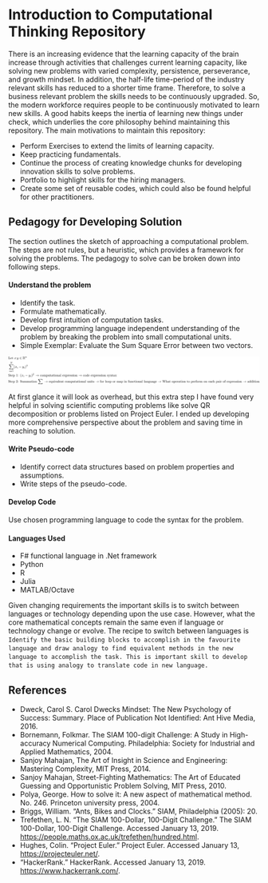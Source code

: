 ﻿Introduction to Computational Thinking Repository
================

There is an increasing evidence that the learning capacity of the brain
increase through activities that challenges current learning capacity,
like solving new problems with varied complexity, persistence,
perseverance, and growth mindset. In addition, the half-life time-period of the industry relevant skills has reduced to a shorter time
frame. Therefore, to solve a business relevant problem the skills needs
to be continuously upgraded. So, the modern workforce requires people to
be continuously motivated to learn new skills. A good habits keeps the
inertia of learning new things under check, which underlies the core
philosophy behind maintaining this repository. The main motivations to
maintain this repository: 
* Perform Exercises to extend the limits of
learning capacity.  
* Keep practicing fundamentals.  
* Continue the process of creating knowledge chunks for developing
innovation skills to solve problems.  
* Portfolio to highlight skills for the hiring managers.  
* Create some set of reusable codes, which could also be found helpful
for other practitioners.

## Pedagogy for Developing Solution

The section outlines the sketch of approaching a computational problem.
The steps are not rules, but a heuristic, which provides a framework for
solving the problems. The pedagogy to solve can be broken down into
following steps.

#### Understand the problem

  - Identify the task.
  - Formulate mathematically.
  - Develop first intuition of computation tasks.
  - Develop programming language independent understanding of the problem by
    breaking the problem into small computational units.
  - Simple Exemplar: Evaluate the Sum Square Error between two vectors.

![process](figure/process.png)

At first glance it will look as overhead, but this extra step I have
found very helpful in solving scientific computing problems like solve
QR decomposition or problems listed on Project Euler. I ended up
developing more comprehensive perspective about the problem and saving
time in reaching to solution.

#### Write Pseudo-code

  - Identify correct data structures based on problem properties and
    assumptions.
  - Write steps of the pseudo-code.

#### Develop Code

Use chosen programming language to code the syntax for the problem.

#### Languages Used

  - F\# functional language in .Net framework
  - Python
  - R
  - Julia
  - MATLAB/Octave

Given changing requirements the important skills is to switch between
languages or technology depending upon the use case. However, what the
core mathematical concepts remain the same even if language or
technology change or evolve. The recipe to switch between languages is  
`Identify the basic building blocks to accomplish in the favourite
language and draw analogy to find equivalent methods in the new language
to accomplish the task. This is important skill to develop that is using
analogy to translate code in new language.`

## References

  - Dweck, Carol S. Carol Dwecks Mindset: The New Psychology of Success:
    Summary. Place of Publication Not Identified: Ant Hive Media, 2016.
  - Bornemann, Folkmar. The SIAM 100-digit Challenge: A Study in
    High-accuracy Numerical Computing. Philadelphia: Society for
    Industrial and Applied Mathematics, 2004.
  - Sanjoy Mahajan, The Art of Insight in Science and Engineering:
    Mastering Complexity, MIT Press, 2014.
  - Sanjoy Mahajan, Street-Fighting Mathematics: The Art of Educated
    Guessing and Opportunistic Problem Solving, MIT Press, 2010.
  - Polya, George. How to solve it: A new aspect of mathematical method.
    No. 246. Princeton university press, 2004.
  - Briggs, William. “Ants, Bikes and Clocks.” SIAM, Philadelphia
    (2005): 20.
  - Trefethen, L. N. “The SIAM 100-Dollar, 100-Digit Challenge.” The
    SIAM 100-Dollar, 100-Digit Challenge. Accessed January 13, 2019.
    <https://people.maths.ox.ac.uk/trefethen/hundred.html>.
  - Hughes, Colin. “Project Euler.” Project Euler. Accessed January 13, <https://projecteuler.net/>.
  - “HackerRank.” HackerRank. Accessed January 13, 2019.
    <https://www.hackerrank.com/>.
